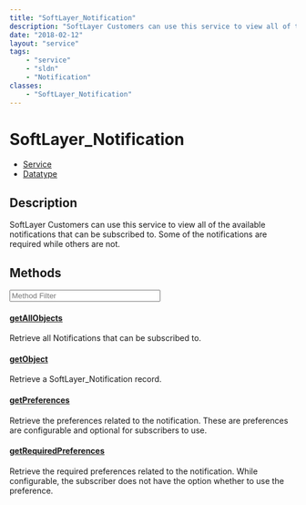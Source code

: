 ```yaml
---
title: "SoftLayer_Notification"
description: "SoftLayer Customers can use this service to view all of the available notifications that can be subscribed to. Some of t... "
date: "2018-02-12"
layout: "service"
tags:
    - "service"
    - "sldn"
    - "Notification"
classes:
    - "SoftLayer_Notification"
---
```

# SoftLayer_Notification
<div id='service-datatype'>
    <ul id='sldn-reference-tabs'>
    <li id='service'> <a href='/reference/services/SoftLayer_Notification' >Service</a></li>    <li id='datatype'> <a href='/reference/datatypes/SoftLayer_Notification' >Datatype</a></li>
    </ul>
</div>

## Description


SoftLayer Customers can use this service to view all of the available notifications that can be subscribed to. Some of the notifications are required while others are not. 



        
<div id="properties" class="content service-content">

## Methods

<div class="view-filters">
    <div class="clearfix">
        <div class="search-input-box">
            <input placeholder="Method Filter" onkeyup="titleSearch(inputId='edit-combine', divId='method-div', elementClass='method-row')" 
                type="text" id="edit-combine" value="" size="30" maxlength="128" class="form-text">
        </div>
    </div>
</div>

<div id="method-div">

<div class="method-row">

#### [getAllObjects](/reference/services/SoftLayer_Notification/getAllObjects)
Retrieve all Notifications that can be subscribed to.

</div>

<div class="method-row">

#### [getObject](/reference/services/SoftLayer_Notification/getObject)
Retrieve a SoftLayer_Notification record.

</div>

<div class="method-row">

#### [getPreferences](/reference/services/SoftLayer_Notification/getPreferences)
Retrieve the preferences related to the notification. These are preferences are configurable and optional for subscribers to use.

</div>

<div class="method-row">

#### [getRequiredPreferences](/reference/services/SoftLayer_Notification/getRequiredPreferences)
Retrieve the required preferences related to the notification. While configurable, the subscriber does not have the option whether to use the preference.

</div>
</div>

</div>

